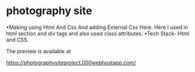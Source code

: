 # photography site



•Making using Html And Css And adding External Css Here. Here I used in html section and div tags and also used class attributes.
•Tech Stack- Html and CSS.

The preview is available at

https://photographysiteproject.000webhostapp.com/

